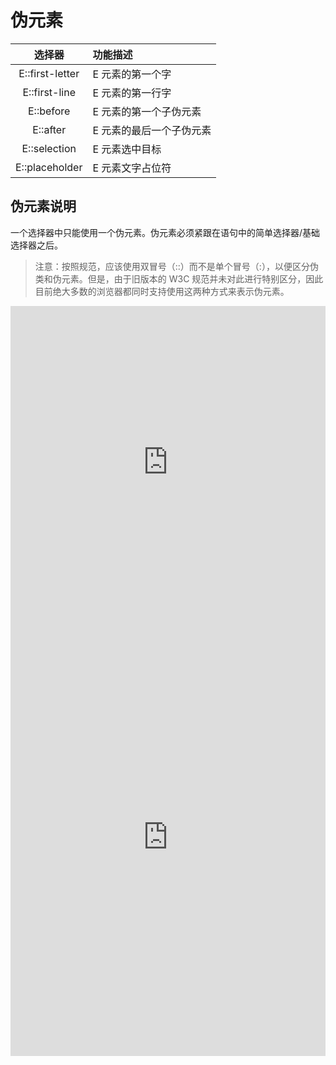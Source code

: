 # 伪元素

|     选择器      | 功能描述                 |
| :-------------: | :----------------------- |
| E::first-letter | E 元素的第一个字         |
|  E::first-line  | E 元素的第一行字         |
|    E::before    | E 元素的第一个子伪元素   |
|    E::after     | E 元素的最后一个子伪元素 |
|  E::selection   | E 元素选中目标           |
| E::placeholder  | E 元素文字占位符         |

## 伪元素说明

一个选择器中只能使用一个伪元素。伪元素必须紧跟在语句中的简单选择器/基础选择器之后。

>注意：按照规范，应该使用双冒号（::）而不是单个冒号（:），以便区分伪类和伪元素。但是，由于旧版本的 W3C 规范并未对此进行特别区分，因此目前绝大多数的浏览器都同时支持使用这两种方式来表示伪元素。

<iframe height="500" style="width: 100%;" scrolling="no" title="css 伪元素" src="https://codepen.io/347830076/embed/JjXrKWr?height=265&theme-id=dark&default-tab=html,result" frameborder="no" loading="lazy" allowtransparency="true" allowfullscreen="true">
  See the Pen <a href='https://codepen.io/347830076/pen/JjXrKWr'>css 伪元素</a> by cylyiou
  (<a href='https://codepen.io/347830076'>@347830076</a>) on <a href='https://codepen.io'>CodePen</a>.
</iframe>

<iframe height="700" style="width: 100%;" scrolling="no" title="css 伪元素2" src="https://codepen.io/347830076/embed/bGpoeRX?height=265&theme-id=dark&default-tab=html,result" frameborder="no" loading="lazy" allowtransparency="true" allowfullscreen="true">
  See the Pen <a href='https://codepen.io/347830076/pen/bGpoeRX'>css 伪元素2</a> by cylyiou
  (<a href='https://codepen.io/347830076'>@347830076</a>) on <a href='https://codepen.io'>CodePen</a>.
</iframe>

